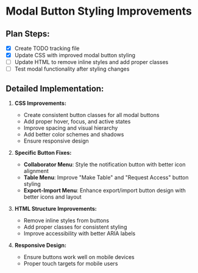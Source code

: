 # Modal Button Styling Improvements

## Plan Steps:
- [x] Create TODO tracking file
- [x] Update CSS with improved modal button styling
- [ ] Update HTML to remove inline styles and add proper classes
- [ ] Test modal functionality after styling changes

## Detailed Implementation:
1. **CSS Improvements:**
   - Create consistent button classes for all modal buttons
   - Add proper hover, focus, and active states
   - Improve spacing and visual hierarchy
   - Add better color schemes and shadows
   - Ensure responsive design

2. **Specific Button Fixes:**
   - **Collaborator Menu**: Style the notification button with better icon alignment
   - **Table Menu**: Improve "Make Table" and "Request Access" button styling
   - **Export-Import Menu**: Enhance export/import button design with better icons and layout

3. **HTML Structure Improvements:**
   - Remove inline styles from buttons
   - Add proper classes for consistent styling
   - Improve accessibility with better ARIA labels

4. **Responsive Design:**
   - Ensure buttons work well on mobile devices
   - Proper touch targets for mobile users
